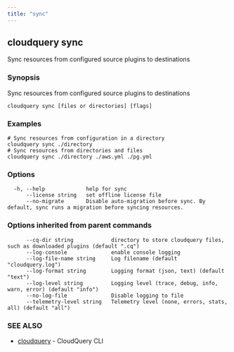 ```yaml
---
title: "sync"
---
```

## cloudquery sync

Sync resources from configured source plugins to destinations

### Synopsis

Sync resources from configured source plugins to destinations

```
cloudquery sync [files or directories] [flags]
```

### Examples

```
# Sync resources from configuration in a directory
cloudquery sync ./directory
# Sync resources from directories and files
cloudquery sync ./directory ./aws.yml ./pg.yml

```

### Options

```
  -h, --help             help for sync
      --license string   set offline license file
      --no-migrate       Disable auto-migration before sync. By default, sync runs a migration before syncing resources.
```

### Options inherited from parent commands

```
      --cq-dir string            directory to store cloudquery files, such as downloaded plugins (default ".cq")
      --log-console              enable console logging
      --log-file-name string     Log filename (default "cloudquery.log")
      --log-format string        Logging format (json, text) (default "text")
      --log-level string         Logging level (trace, debug, info, warn, error) (default "info")
      --no-log-file              Disable logging to file
      --telemetry-level string   Telemetry level (none, errors, stats, all) (default "all")
```

### SEE ALSO

* [cloudquery](/docs/reference/cli/cloudquery)	 - CloudQuery CLI

